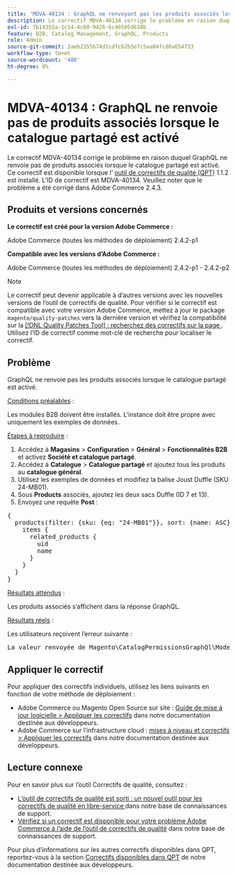 ```yaml
---
title: 'MDVA-40134 : GraphQL ne renvoyant pas les produits associés lorsque le catalogue partagé est activé'
description: Le correctif MDVA-40134 corrige le problème en raison duquel GraphQL ne renvoie pas de produits associés lorsque le catalogue partagé est activé. Ce correctif est disponible lorsque l’[outil de correctifs de qualité (QPT)](/help/announcements/adobe-commerce-announcements/magento-quality-patches-released-new-tool-to-self-serve-quality-patches.md) 1.1.2 est installé. L’ID de correctif est MDVA-40134. Veuillez noter que le problème a été corrigé dans Adobe Commerce 2.4.3.
exl-id: 7b14355a-1c14-4c80-9426-6c40505d638b
feature: B2B, Catalog Management, GraphQL, Products
role: Admin
source-git-commit: 2aeb2355b74d1cdfc62b5e7c5aa04fcd0a654733
workflow-type: tm+mt
source-wordcount: '488'
ht-degree: 0%

---
```


# MDVA-40134 : GraphQL ne renvoie pas de produits associés lorsque le catalogue partagé est activé

Le correctif MDVA-40134 corrige le problème en raison duquel GraphQL ne renvoie pas de produits associés lorsque le catalogue partagé est activé. Ce correctif est disponible lorsque l’ [outil de correctifs de qualité (QPT)](/help/announcements/adobe-commerce-announcements/magento-quality-patches-released-new-tool-to-self-serve-quality-patches.md) 1.1.2 est installé. L’ID de correctif est MDVA-40134. Veuillez noter que le problème a été corrigé dans Adobe Commerce 2.4.3.

## Produits et versions concernés

**Le correctif est créé pour la version Adobe Commerce :**

Adobe Commerce (toutes les méthodes de déploiement) 2.4.2-p1

**Compatible avec les versions d’Adobe Commerce :**

Adobe Commerce (toutes les méthodes de déploiement) 2.4.2-p1 - 2.4.2-p2

>[!NOTE]
>
>Le correctif peut devenir applicable à d’autres versions avec les nouvelles versions de l’outil de correctifs de qualité. Pour vérifier si le correctif est compatible avec votre version Adobe Commerce, mettez à jour le package `magento/quality-patches` vers la dernière version et vérifiez la compatibilité sur la [[!DNL Quality Patches Tool] : recherchez des correctifs sur la page ](https://experienceleague.adobe.com/tools/commerce-quality-patches/index.html). Utilisez l’ID de correctif comme mot-clé de recherche pour localiser le correctif.

## Problème

GraphQL ne renvoie pas les produits associés lorsque le catalogue partagé est activé.

<u>Conditions préalables</u> :

Les modules B2B doivent être installés.
L’instance doit être propre avec uniquement les exemples de données.

<u>Étapes à reproduire</u> :

1. Accédez à **Magasins** > **Configuration** > **Général** > **Fonctionnalités B2B** et activez **Société et catalogue partagé**.
1. Accédez à **Catalogue** > **Catalogue partagé** et ajoutez tous les produits au **catalogue général**.
1. Utilisez les exemples de données et modifiez la balise Joust Duffle (SKU 24-MB01).
1. Sous **Products** associés, ajoutez les deux sacs Duffle (ID 7 et 13).
1. Envoyez une requête **Post** :

<pre>&lbrace;
  products(filter: {sku: {eq: "24-MB01"}}, sort: {name: ASC}) &lbrace;
    items &lbrace;
      related_products &lbrace;
        uid
        name
      &rbrace;
    &rbrace;
  &rbrace;
&rbrace;</pre>

<u>Résultats attendus</u> :

Les produits associés s’affichent dans la réponse GraphQL.

<u>Résultats réels</u> :

Les utilisateurs reçoivent l’erreur suivante :

<pre>La valeur renvoyée de Magento\CatalogPermissionsGraphQl\Model\Store\StoreProcessor::getStoreId() doit être de type int, null return &lbrace;"exception":"[objet] (GraphQL\\Error\\Error(code: 0) : la valeur renvoyée de Magento\\CatalogPermissionsGraphQl\\Model\\Store\\StoreProcessor::getStoreId() doit être de type int, null renvoyée. </pre>

## Appliquer le correctif

Pour appliquer des correctifs individuels, utilisez les liens suivants en fonction de votre méthode de déploiement :

* Adobe Commerce ou Magento Open Source sur site : [Guide de mise à jour logicielle > Appliquer les correctifs](https://experienceleague.adobe.com/en/docs/commerce-operations/tools/quality-patches-tool/usage) dans notre documentation destinée aux développeurs.
* Adobe Commerce sur l’infrastructure cloud : [mises à niveau et correctifs > Appliquer les correctifs](https://experienceleague.adobe.com/en/docs/commerce-cloud-service/user-guide/develop/upgrade/apply-patches) dans notre documentation destinée aux développeurs.

## Lecture connexe

Pour en savoir plus sur l’outil Correctifs de qualité, consultez :

* [ L’outil de correctifs de qualité est sorti : un nouvel outil pour les correctifs de qualité en libre-service ](/help/announcements/adobe-commerce-announcements/magento-quality-patches-released-new-tool-to-self-serve-quality-patches.md) dans notre base de connaissances de support.
* [Vérifiez si un correctif est disponible pour votre problème Adobe Commerce à l’aide de l’outil de correctifs de qualité](/help/support-tools/patches-available-in-qpt-tool/check-patch-for-magento-issue-with-magento-quality-patches.md) dans notre base de connaissances de support.

Pour plus d’informations sur les autres correctifs disponibles dans QPT, reportez-vous à la section [Correctifs disponibles dans QPT](https://experienceleague.adobe.com/tools/commerce-quality-patches/index.html) de notre documentation destinée aux développeurs.
